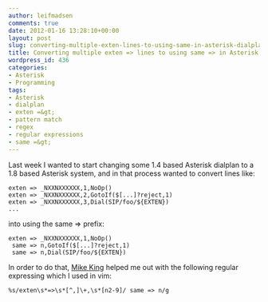 ```yaml
---
author: leifmadsen
comments: true
date: 2012-01-16 13:28:10+00:00
layout: post
slug: converting-multiple-exten-lines-to-using-same-in-asterisk-dialplan
title: Converting multiple exten => lines to using same => in Asterisk dialplan
wordpress_id: 436
categories:
- Asterisk
- Programming
tags:
- Asterisk
- dialplan
- exten =&gt;
- pattern match
- regex
- regular expressions
- same =&gt;
---
```


Last week I wanted to start changing some 1.4 based Asterisk dialplan to a 1.8 based Asterisk system, and in that process wanted to convert lines like:

```
exten => _NXXNXXXXXX,1,NoOp()
exten => _NXXNXXXXXX,2,GotoIf($[...]?reject,1)
exten => _NXXNXXXXXX,3,Dial(SIP/foo/${EXTEN})
...
```

into using the same => prefix:

```
exten => _NXXNXXXXXX,1,NoOp()
 same => n,GotoIf($[...]?reject,1)
 same => n,Dial(SIP/foo/${EXTEN})
```

In order to do that, [Mike King](https://twitter.com/#!/mikemking) helped me out with the following regular expressing which I used in vim:

```
%s/exten\s*=>\s*[^,]\+,\s*[n2-9]/ same => n/g
```
